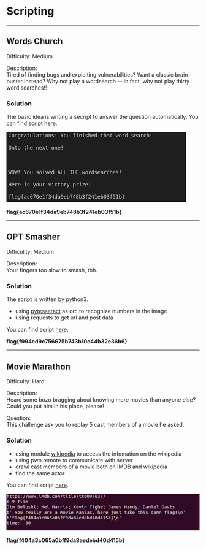 # Scripting
---

## Words Church
Difficulty: Medium

Description:  
Tired of finding bugs and exploiting vulnerabilities? Want a classic brain buster instead? Why not play a wordsearch -- in fact, why not play thirty word searches!!

### Solution
The basic idea is writing a secript to answer the question automatically.
You can find script [here](Words_Chruch/words.py).

![image](Words_Chruch/1.png)

**flag{ac670e1f34da9eb748b3f241eb03f51b}**

---

## OPT Smasher
Difficulity: Medium

Description:  
Your fingers too slow to smash, tbh.

### Solution
The script is written by python3.
* using [pytesseract](https://github.com/madmaze/pytesseract) as orc to recognize numbers in the image
* using requests to get url and post data  

You can find script [here](OPT_Smasher/orc_image.py).

**flag{f994cd9c756675b743b10c44b32e36b6}**

---

## Movie Marathon
Difficulty: Hard

Description:  
Heard some bozo bragging about knowing more movies than anyone else? Could you put him in his place, please!

Question:  
This challenge ask you to replay 5 cast members of a movie he asked.

### Solution
* using module [wikipedia](https://github.com/goldsmith/Wikipedia) to access the infomation on the wikipedia
* using pwn.remote to communicate with server
* crawl cast members of a movie both on IMDB and wikipedia
* find the same actor


You can find script [here](Movie_Marathon/actors.py).

![image](Movie_Marathon/1.png)

**flag{f404a3c065a0bff9da8aedebd40d415b}**